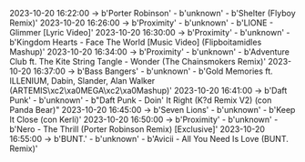 2023-10-20 16:22:00 -> b'Porter Robinson' - b'unknown' - b'Shelter (Flyboy Remix)'
2023-10-20 16:26:00 -> b'Proximity' - b'unknown' - b'LIONE - Glimmer [Lyric Video]'
2023-10-20 16:30:00 -> b'Proximity' - b'unknown' - b'Kingdom Hearts - Face The World [Music Video] (Flipboitamidles Mashup)'
2023-10-20 16:34:00 -> b'Proximity' - b'unknown' - b'Adventure Club ft. The Kite String Tangle - Wonder (The Chainsmokers Remix)'
2023-10-20 16:37:00 -> b'Bass Bangers' - b'unknown' - b'Gold Memories ft. ILLENIUM, Dabin, Slander, Alan Walker (ARTEMIS\xc2\xa0MEGA\xc2\xa0Mashup)'
2023-10-20 16:41:00 -> b'Daft Punk' - b'unknown' - b"Daft Punk - Doin' It Right (K?d Remix V2) (con Panda Bear)"
2023-10-20 16:45:00 -> b'Seven Lions' - b'unknown' - b'Keep It Close (con Kerli)'
2023-10-20 16:50:00 -> b'Proximity' - b'unknown' - b'Nero - The Thrill (Porter Robinson Remix) [Exclusive]'
2023-10-20 16:55:00 -> b'BUNT.' - b'unknown' - b'Avicii - All You Need Is Love (BUNT. Remix)'
